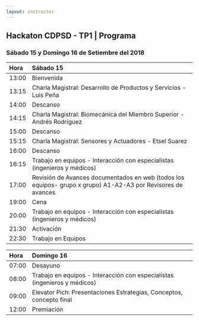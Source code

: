 ```yaml
---
layout: instructor
---
```

## Hackaton CDPSD - TP1 | Programa 
### Sábado 15 y Domingo 16 de Setiembre del 2018

|Hora | Sábado 15                                                                                                  | 
|:----|:-----------------------------------------------------------------------------------------------------------|
|13:00|Bienvenida                                                                                                  |
|13:15|Charla Magistral: Desarrollo de Productos y Servicios - Luis Peña                                           |
|14:00|Descanso                                                                                                    |
|14:15|Charla Magistral: Biomecánica del Miembro Superior - Andrés Rodríguez                                       |
|15:00|Descanso                                                                                                    |
|15:15|Charla Magistral: Sensores y Actuadores - Etsel Suarez                                                      |
|16:00|Descanso                                                                                                    |
|16:15|Trabajo en equipos - Interacción con especialistas (ingenieros y médicos)                                   |
|17:00|Revisión de Avances documentados en web (todos los equipos- grupo x grupo) A1-A2-A3 por Revisores de avances|
|19:00|Cena                                                                                                        |
|20:00|Trabajo en equipos - Interacción con especialistas (ingenieros y médicos)                                   |
|21:30|Activación                                                                                                  |
|22:30|Trabajo en Equipos                                                                                          |

|Hora | Domingo 16                                                                                                 | 
|:----|:-----------------------------------------------------------------------------------------------------------|
|07:00|Desayuno                                                                                                    |
|08:00|Trabajo en equipos - Interacción con especialistas (ingenieros y médicos)                                   |
|09:00|Elevator Pich: Presentaciones Estrategias, Conceptos, concepto final                                        |                                                                                           
|12:00|Premiación                                                                                                  |
